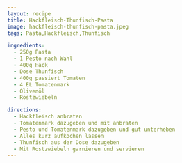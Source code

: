 ```yaml
---
layout: recipe
title: Hackfleisch-Thunfisch-Pasta
image: hackfleisch-thunfisch-pasta.jpeg
tags: Pasta,Hackfleisch,Thunfisch

ingredients:
  - 250g Pasta
  - 1 Pesto nach Wahl
  - 400g Hack
  - Dose Thunfisch
  - 400g passiert Tomaten
  - 4 EL Tomatenmark
  - Olivenöl
  - Rostzwiebeln

directions:
  - Hackfleisch anbraten
  - Tomatenmark dazugeben und mit anbraten
  - Pesto und Tomatenmark dazugeben und gut unterheben
  - Alles kurz aufkochen lassen
  - Thunfisch aus der Dose dazugeben
  - Mit Rostzwiebeln garnieren und servieren
---
```

